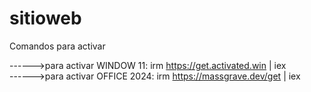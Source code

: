 # sitioweb

Comandos para activar 

------>para activar WINDOW 11:        irm https://get.activated.win | iex        
------>para activar OFFICE 2024:      irm https://massgrave.dev/get | iex
